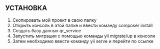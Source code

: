 УСТАНОВКА
------------
1. Скопировать мой проект в свою папку
2. Открыть консоль в этой папке и ввести команду composer install
3. Создать базу данных qr_service
4. Запустить миграции с помощью команды yii migrate/up в консоли
5. Затем необходимо ввести команду yii serve и перейти по ссылке
